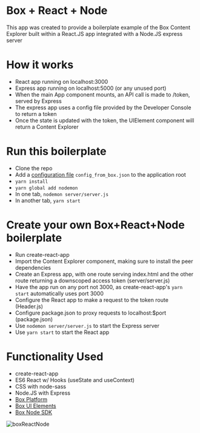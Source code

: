 # Box + React + Node
This app was created to provide a boilerplate example of the Box Content Explorer built within a React.JS app integrated with a Node.JS express server

# How it works
* React app running on localhost:3000
* Express app running on localhost:5000 (or any unused port)
* When the main App component mounts, an API call is made to /token, served by Express
* The express app uses a config file provided by the Developer Console to return a token
* Once the state is updated with the token, the UIElement component will return a Content Explorer

# Run this boilerplate
* Clone the repo
* Add a [configuration file](https://developer.box.com/guides/authentication/jwt/with-sdk/) `config_from_box.json` to the application root
* `yarn install`
* `yarn global add nodemon`
* In one tab, `nodemon server/server.js`
* In another tab, `yarn start`

# Create your own Box+React+Node boilerplate
* Run create-react-app
* Import the Content Explorer component, making sure to install the peer dependencies
* Create an Express app, with one route serving index.html and the other route returning a downscoped access token (server/server.js)
* Have the app run on any port not 3000, as create-react-app's `yarn start` automatically uses port 3000
* Configure the React app to make a request to the token route (Header.js)
* Configure package.json to proxy requests to localhost:$port (package.json)
* Use `nodemon server/server.js` to start the Express server
* Use `yarn start` to start the React app

# Functionality Used
* create-react-app
* ES6 React w/ Hooks (useState and useContext)
* CSS with node-sass
* Node.JS with Express
* [Box Platform](https://developer.box.com)
* [Box UI Elements](https://github.com/box/box-ui-elements)
* [Box Node SDK](https://github.com/box/box-node-sdk)

![boxReactNode](./screenshots/boxReactNode.gif)
